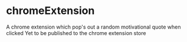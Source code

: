 # chromeExtension
A chrome extension which pop's out a random motivational quote when clicked
Yet to be published to the chrome extension store
